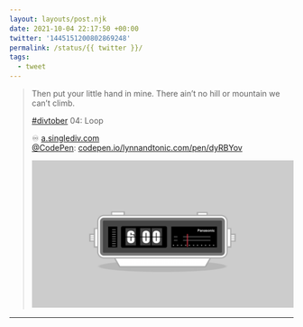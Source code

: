 ```yaml
---
layout: layouts/post.njk
date: 2021-10-04 22:17:50 +00:00
twitter: '1445151200802869248'
permalink: /status/{{ twitter }}/
tags: 
  - tweet
---
```


> Then put your little hand in mine. There ain’t no hill or mountain we can’t climb.
> 
> [#divtober](https://twitter.com/hashtag/divtober) 04: Loop
> 
> ♾️ [a.singlediv.com](https://a.singlediv.com)  
> [@CodePen](https://twitter.com/CodePen): [codepen.io/lynnandtonic.com/pen/dyRBYov](https://codepen.io/lynnandtonic/pen/dyRBYov)
> 
> ![a Panasonic clock radio set to 6:00 (famously from the movie Groundhog Day)](/img/1445151200802869248-FA41NzPVUAElCov.png)

---
